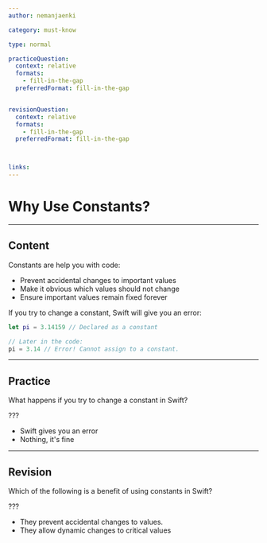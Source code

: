 ```yaml
---
author: nemanjaenki

category: must-know

type: normal

practiceQuestion:
  context: relative
  formats:
    - fill-in-the-gap
  preferredFormat: fill-in-the-gap


revisionQuestion:
  context: relative
  formats:
    - fill-in-the-gap
  preferredFormat: fill-in-the-gap



links:
---
```


# Why Use Constants?

---
## Content

Constants are help you with code:

- Prevent accidental changes to important values
- Make it obvious which values should not change
- Ensure important values remain fixed forever

If you try to change a constant, Swift will give you an error:

```swift
let pi = 3.14159 // Declared as a constant

// Later in the code:
pi = 3.14 // Error! Cannot assign to a constant.
```
---
## Practice

What happens if you try to change a constant in Swift?

???

- Swift gives you an error
- Nothing, it's fine

---
## Revision

Which of the following is a benefit of using constants in Swift?

???

- They prevent accidental changes to values.
- They allow dynamic changes to critical values
